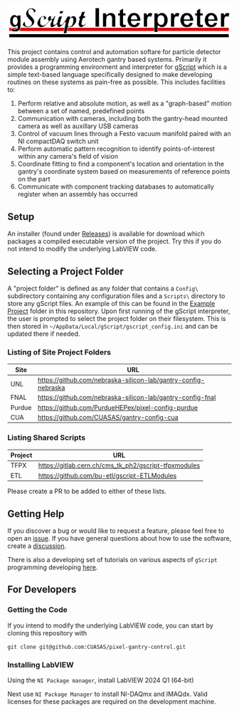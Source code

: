 ![gScript Interpreter](https://raw.githubusercontent.com/CUASAS/pixel-gantry-control/master/gScript_header.png)

This project contains control and automation softare for particle detector module assembly using Aerotech gantry based systems. Primarily it provides a programming environment and interpreter for [gScript](https://github.com/CUASAS/pixel-gantry-control/blob/master/Gantry/gScript%20Application/gScript%20Documentation.md) which is a simple text-based language specifically designed to make developing routines on these systems as pain-free as possible. This includes facilities to:

  1. Perform relative and absolute motion, as well as a "graph-based" motion between a set of named, predefined points
  2. Communication with cameras, including both the gantry-head mounted camera as well as auxillary USB cameras
  3. Control of vacuum lines through a Festo vacuum manifold paired with an NI compactDAQ switch unit
  4. Perform automatic pattern recognition to identify points-of-interest within any camera's field of vision
  5. Coordinate fitting to find a component's location and orientation in the gantry's coordinate system based on measurements of reference points on the part
  6. Communicate with component tracking databases to automatically register when an assembly has occurred


## Setup

An installer (found under [Releases](https://github.com/CUASAS/pixel-gantry-control/releases)) is available for download which packages a compiled executable version of the project. Try this if you do not intend to modify the underlying LabVIEW code.

## Selecting a Project Folder

A "project folder" is defined as any folder that contains a `Config\` subdirectory containing any configuration files and a `Scripts\` directory to store any gScript files. An example of this can be found in the [Example Project](https://github.com/CUASAS/pixel-gantry-control/tree/master/Example%20Project) folder in this repository. Upon first running of the gScript interpreter, the user is prompted to select the project folder on their filesystem. This is then stored in `~/AppData/Local/gScript/gscript_config.ini` and can be updated there if needed.

### Listing of Site Project Folders

| Site      | URL                                                                 |
|-----------|---------------------------------------------------------------------|
| UNL       | https://github.com/nebraska-silicon-lab/gantry-config-nebraska      |
| FNAL      | https://github.com/nebraska-silicon-lab/gantry-config-fnal          |
| Purdue    | https://github.com/PurdueHEPex/pixel-config-purdue                  |
| CUA       | https://github.com/CUASAS/gantry-config-cua                         |

### Listing Shared Scripts

| Project | URL                                                            |
|---------|----------------------------------------------------------------|
| TFPX    | https://gitlab.cern.ch/cms_tk_ph2/gscript-tfpxmodules          |
| ETL     | https://github.com/bu-etl/gscript-ETLModules                   |

Please create a PR to be added to either of these lists.

## Getting Help

If you discover a bug or would like to request a feature, please feel free to open an [issue](https://github.com/CUASAS/pixel-gantry-control/issues). If you have general questions about how to use the software, create a [discussion](https://github.com/CUASAS/pixel-gantry-control/discussions).

There is also a developing set of tutorials on various aspects of `gScript` programming developing [here](https://drive.google.com/drive/folders/1jjhutLgPGgwVizSZdoIk1yHqYb2zJ_WL?usp=sharing).

## For Developers

### Getting the Code

If you intend to modify the underlying LabVIEW code, you can start by cloning this repository with

```
git clone git@github.com:CUASAS/pixel-gantry-control.git
```


### Installing LabVIEW

Using the `NI Package manager`, install LabVIEW 2024 Q1 (64-bit)

Next use `NI Package Manager` to install NI-DAQmx and IMAQdx. Valid licenses for these packages are required on the development machine. 
